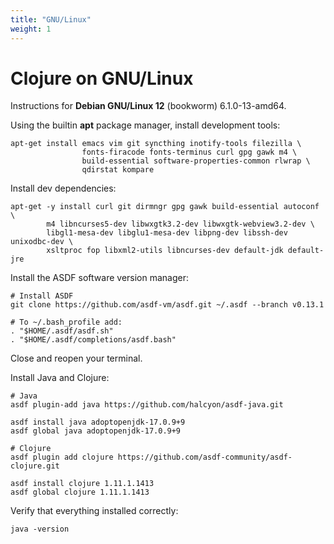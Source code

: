 ```yaml
---
title: "GNU/Linux"
weight: 1
---
```


# Clojure on GNU/Linux

Instructions for **Debian GNU/Linux 12** (bookworm) 6.1.0-13-amd64.

Using the builtin **apt** package manager, install development tools:

```
apt-get install emacs vim git syncthing inotify-tools filezilla \
                fonts-firacode fonts-terminus curl gpg gawk m4 \
                build-essential software-properties-common rlwrap \
                qdirstat kompare
```

Install dev dependencies:

```
apt-get -y install curl git dirmngr gpg gawk build-essential autoconf \
        m4 libncurses5-dev libwxgtk3.2-dev libwxgtk-webview3.2-dev \
        libgl1-mesa-dev libglu1-mesa-dev libpng-dev libssh-dev unixodbc-dev \
        xsltproc fop libxml2-utils libncurses-dev default-jdk default-jre
```

Install the ASDF software version manager:

```
# Install ASDF
git clone https://github.com/asdf-vm/asdf.git ~/.asdf --branch v0.13.1

# To ~/.bash_profile add:
. "$HOME/.asdf/asdf.sh"
. "$HOME/.asdf/completions/asdf.bash"
```

Close and reopen your terminal.

Install Java and Clojure:

```
# Java
asdf plugin-add java https://github.com/halcyon/asdf-java.git

asdf install java adoptopenjdk-17.0.9+9
asdf global java adoptopenjdk-17.0.9+9

# Clojure
asdf plugin add clojure https://github.com/asdf-community/asdf-clojure.git

asdf install clojure 1.11.1.1413
asdf global clojure 1.11.1.1413
```

Verify that everything installed correctly:

```
java -version
```